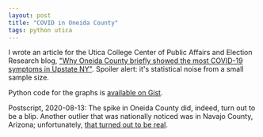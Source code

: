 ```yaml
---
layout: post
title: "COVID in Oneida County"
tags: python utica
---
```

I wrote an article for the Utica College Center of Public Affairs and Election Research blog,
["Why Oneida County briefly showed the most COVID-19 symptoms in Upstate NY"](https://www.ucpublicaffairs.com/home/2020/5/2/why-oneida-county-briefly-showed-the-most-covid-19-symptoms-in-upstate-ny-by-brenton-recht). Spoiler alert: it's statistical noise from a small sample size.

Python code for the graphs is [available on Gist](https://gist.github.com/brsr/51e0487b2f84691490a1b3c6b1c22354).

Postscript, 2020-08-13: The spike in Oneida County did, indeed, turn out to be a blip. Another outlier that was nationally noticed was in Navajo County, Arizona; unfortunately, [that turned out to be real](https://cronkitenews.azpbs.org/2020/08/13/covid-indian-country-navajo-women-elders/). 
